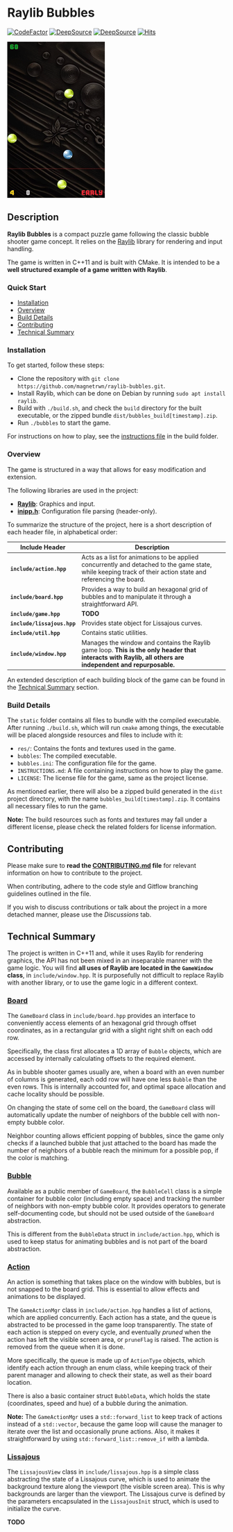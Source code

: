 # Raylib Bubbles

[![CodeFactor](https://www.codefactor.io/repository/github/magnetrwn/raylib-bubbles/badge)](https://www.codefactor.io/repository/github/magnetrwn/raylib-bubbles) [![DeepSource](https://app.deepsource.com/gh/magnetrwn/raylib-bubbles.svg/?label=active+issues&show_trend=true&token=k0LxdMtn2JdcCFcNwl_0DyZp)](https://app.deepsource.com/gh/magnetrwn/raylib-bubbles/) [![DeepSource](https://app.deepsource.com/gh/magnetrwn/raylib-bubbles.svg/?label=resolved+issues&show_trend=true&token=k0LxdMtn2JdcCFcNwl_0DyZp)](https://app.deepsource.com/gh/magnetrwn/raylib-bubbles/) [![Hits](https://hits.seeyoufarm.com/api/count/incr/badge.svg?url=https%3A%2F%2Fgithub.com%2Fmagnetrwn%2Fraylib-bubbles&count_bg=%239757D0&title_bg=%23555555&icon=&icon_color=%23E7E7E7&title=hits&edge_flat=false)](https://hits.seeyoufarm.com)

![Early Demo GIF](early_demo.gif)

## Description

**Raylib Bubbles** is a compact puzzle game following the classic bubble shooter game concept. It relies on the [Raylib](https://www.raylib.com/) library for rendering and input handling.

The game is written in C++11 and is built with CMake. It is intended to be a **well structured example of a game written with Raylib**.

### Quick Start

+ [Installation](#installation)
+ [Overview](#overview)
+ [Build Details](#build-details)
+ [Contributing](#contributing)
+ [Technical Summary](#technical-summary)

### Installation

To get started, follow these steps:

+ Clone the repository with `git clone https://github.com/magnetrwn/raylib-bubbles.git`.
+ Install Raylib, which can be done on Debian by running `sudo apt install raylib`.
+ Build with `./build.sh`, and check the `build` directory for the built executable, or the zipped bundle `dist/bubbles_build[timestamp].zip`.
+ Run `./bubbles` to start the game.

For instructions on how to play, see the [instructions file](build/INSTRUCTIONS.md) in the build folder.

### Overview

The game is structured in a way that allows for easy modification and extension.

The following libraries are used in the project:

+ **[Raylib](https://www.raylib.com/)**: Graphics and input.
+ **[inipp.h](https://github.com/mcmtroffaes/inipp)**: Configuration file parsing (header-only).

To summarize the structure of the project, here is a short description of each header file, in alphabetical order:

| Include Header | Description |
| -------------- | ----------- |
| **`include/action.hpp`** | Acts as a list for animations to be applied concurrently and detached to the game state, while keeping track of their action state and referencing the board. |
| **`include/board.hpp`** | Provides a way to build an hexagonal grid of bubbles and to manipulate it through a straightforward API. |
| **`include/game.hpp`** | **TODO** |
| **`include/lissajous.hpp`** | Provides state object for Lissajous curves. |
| **`include/util.hpp`** | Contains static utilities. |
| **`include/window.hpp`** | Manages the window and contains the Raylib game loop. **This is the only header that interacts with Raylib, all others are independent and repurposable.** |

An extended description of each building block of the game can be found in the [Technical Summary](#technical-summary) section.

### Build Details

The `static` folder contains all files to bundle with the compiled executable. After running `./build.sh`, which will run `cmake` among things, the executable will be placed alongside resources and files to include with it:

+ `res/`: Contains the fonts and textures used in the game.
+ `bubbles`: The compiled executable.
+ `bubbles.ini`: The configuration file for the game.
+ `INSTRUCTIONS.md`: A file containing instructions on how to play the game.
+ `LICENSE`: The license file for the game, same as the project license.

As mentioned earlier, there will also be a zipped build generated in the `dist` project directory, with the name `bubbles_build[timestamp].zip`. It contains all necessary files to run the game.

**Note:** The build resources such as fonts and textures may fall under a different license, please check the related folders for license information.

## Contributing

Please make sure to **read the [CONTRIBUTING.md](CONTRIBUTING.md) file** for relevant information on how to contribute to the project.

When contributing, adhere to the code style and Gitflow branching guidelines outlined in the file.

If you wish to discuss contributions or talk about the project in a more detached manner, please use the *Discussions* tab.

## Technical Summary

The project is written in C++11 and, while it uses Raylib for rendering graphics, the API has not been mixed in an inseparable manner with the game logic. You will find **all uses of Raylib are located in the `GameWindow` class**, in `include/window.hpp`. It is purposefully not difficult to replace Raylib with another library, or to use the game logic in a different context.

### [Board](include/board.hpp)

The `GameBoard` class in `include/board.hpp` provides an interface to conveniently access elements of an hexagonal grid through offset coordinates, as in a rectangular grid with a slight right shift on each odd row.

Specifically, the class first allocates a 1D array of `Bubble` objects, which are accessed by internally calculating offsets to the required element.

As in bubble shooter games usually are, when a board with an even number of columns is generated, each odd row will have one less `Bubble` than the even rows. This is internally accounted for, and optimal space allocation and cache locality should be possible.

On changing the state of some cell on the board, the `GameBoard` class will automatically update the number of neighbors of the bubble cell with non-empty bubble color.

Neighbor counting allows efficient popping of bubbles, since the game only checks if a launched bubble that just attached to the board has made the number of neighbors of a bubble reach the minimum for a possible pop, if the color is matching.

### [Bubble](include/board.hpp)

Available as a public member of `GameBoard`, the `BubbleCell` class is a simple container for bubble color (including empty space) and tracking the number of neighbors with non-empty bubble color. It provides operators to generate self-documenting code, but should not be used outside of the `GameBoard` abstraction.

This is different from the `BubbleData` struct in `include/action.hpp`, which is used to keep status for animating bubbles and is not part of the board abstraction.

### [Action](include/action.hpp)

An action is something that takes place on the window with bubbles, but is not snapped to the board grid. This is essential to allow effects and animations to be displayed.

The `GameActionMgr` class in `include/action.hpp` handles a list of actions, which are applied concurrently. Each action has a state, and the queue is abstracted to be processed in the game loop transparently. The state of each action is stepped on every cycle, and eventually *pruned* when the action has left the visible screen area, or `pruneFlag` is raised. The action is removed from the queue when it is done.

More specifically, the queue is made up of `ActionType` objects, which identify each action through an enum class, while keeping track of their parent manager and allowing to check their state, as well as their board location.

There is also a basic container struct `BubbleData`, which holds the state (coordinates, speed and hue) of a bubble during the animation.

**Note:** The `GameActionMgr` uses a `std::forward_list` to keep track of actions instead of a `std::vector`, because the game loop will cause the manager to iterate over the list and occasionally prune actions. Also, it makes it straightforward by using `std::forward_list::remove_if` with a lambda.

### [Lissajous](include/lissajous.hpp)

The `LissajousView` class in `include/lissajous.hpp` is a simple class abstracting the state of a Lissajous curve, which is used to animate the background texture along the viewport (the visible screen area). This is why backgrounds are larger than the viewport. The Lissajous curve is defined by the parameters encapsulated in the `LissajousInit` struct, which is used to initialize the curve.

**TODO**
